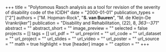 +++
title = "Polytomous Rasch analysis as a tool for revision of the severity of disability code of the ICIDH"
date = "2000-01-01"
publication_types = ["2"]
authors = ["M. Hopman-Rock", "**S. van Buuren**", "M. de Kleijn-De Vrankrijker"]
publication = "Disability and Rehabilitation, (22), 8, _363--371_"
abstract = ""
abstract_short = ""
image_preview = ""
selected = false
projects = []
tags = []
url_pdf = ""
url_preprint = ""
url_code = ""
url_dataset = ""
url_project = ""
url_slides = ""
url_video = ""
url_poster = ""
url_source = ""
math = true
highlight = true
[header]
image = ""
caption = ""
+++
